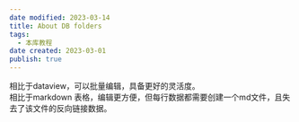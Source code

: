 ```yaml
---
date modified: 2023-03-14
title: About DB folders
tags:
  - 本库教程
date created: 2023-03-01
publish: true
---
```


相比于dataview，可以批量编辑，具备更好的灵活度。  
相比于markdown 表格，编辑更方便，但每行数据都需要创建一个md文件，且失去了该文件的反向链接数据。
